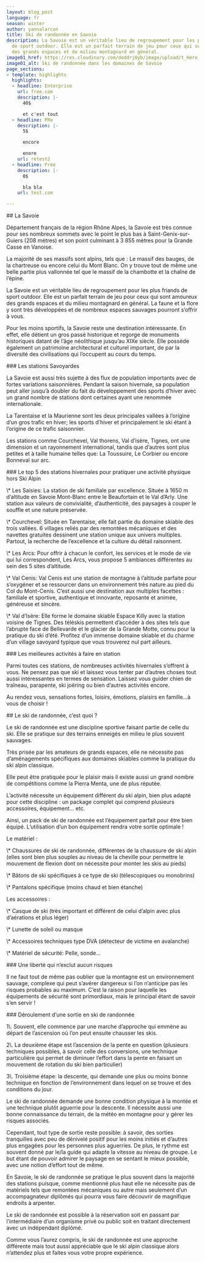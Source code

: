```yaml
---
layout: blog_post
language: fr
season: winter
author: yannalarcon
title: Ski de randonnée en Savoie
description: La Savoie est un véritable lieu de regroupement pour les plus friands
  de sport outdoor. Elle est un parfait terrain de jeu pour ceux qui sont amoureux
  des grands espaces et du milieu montagnard en général.
image01_href: https://res.cloudinary.com/deddrj0yb/image/upload/t_Hero_under_TopNav/v1638883533/website/winter/Randonne-montagne-seul_ahg2x8.jpg
image01_alt: Ski de randonnée dans les domaines de Savoie
page_sections:
- template: highlights
  highlights:
  - headline: Enterprise
    url: free.com
    description: |-
      40$

      et c'est tout
  - headline: PRo
    description: |-
      5$

      encore

      enore
    url: retest2
  - headline: Free
    description: |-
      0$

      bla bla
    url: test.com

---
```

\## La Savoie

Département français de la région Rhône Alpes, la Savoie est très connue pour ses nombreux sommets avec le point le plus bas à Saint-Genix-sur-Guiers (208 mètres) et son point culminant à 3 855 mètres pour la Grande Casse en Vanoise.

La majorité de ses massifs sont alpins, tels que : Le massif des bauges, de la chartreuse ou encore celui du Mont Blanc. On y trouve tout de même une belle partie plus vallonnée tel que le massif de la chambotte et la chaîne de l’épine.

La Savoie est un véritable lieu de regroupement pour les plus friands de sport outdoor. Elle est un parfait terrain de jeu pour ceux qui sont amoureux des grands espaces et du milieu montagnard en général. La faune et la flore y sont très développées et de nombreux espaces sauvages pourront s’offrir à vous.

Pour les moins sportifs, la Savoie reste une destination intéressante. En effet, elle détient un gros passé historique et regorge de monuments historiques datant de l’âge néolithique jusqu’au XIXe siècle. Elle possède également un patrimoine architectural et culturel important, de par la diversité des civilisations qui l’occupent au cours du temps.

\### Les stations Savoyardes

La Savoie est aussi très sujette à des flux de population importants avec de fortes variations saisonnières. Pendant la saison hivernale, sa population peut aller jusqu’à doubler du fait du développement des sports d’hiver avec un grand nombre de stations dont certaines ayant une renommée internationale.

La Tarentaise et la Maurienne sont les deux principales vallées à l’origine d’un gros trafic en hiver; les sports d’hiver et principalement le ski étant à l’origine de ce trafic saisonnier.

Les stations comme Courchevel, Val thorens, Val d’isère, Tignes, ont une dimension et un rayonnement international, tandis que d’autres sont plus petites et à taille humaine telles que: La Toussuire, Le Corbier ou encore Bonneval sur arc.

\### Le top 5 des stations hivernales pour pratiquer une activité physique hors Ski Alpin

\\* Les Saisies: La station de ski familiale par excellence. Située à 1650 m d’altitude en Savoie Mont-Blanc entre le Beaufortain et le Val d’Arly. Une station aux valeurs de convivialité, d’authenticité, des paysages à couper le souffle et une nature préservée.

\\* Courchevel: Située en Tarentaise, elle fait partie du domaine skiable des trois vallées. 6 villages reliés par des remontées mécaniques et des navettes gratuites dessinent une station unique aux univers multiples. Partout, la recherche de l’excellence et la culture du détail raisonnent.

\\* Les Arcs: Pour offrir à chacun le confort, les services et le mode de vie qui lui correspondent, Les Arcs, vous propose 5 ambiances différentes au sein des 5 sites d’altitude.

\\* Val Cenis: Val Cenis est une station de montagne à l’altitude parfaite pour s’oxygéner et se ressourcer dans un environnement très nature au pied du Col du Mont-Cenis. C’est aussi une destination aux multiples facettes : familiale et sportive, authentique et innovante, reposante et animée, généreuse et sincère.

\\* Val d’Isère: Elle forme le domaine skiable Espace Killy avec la station voisine de Tignes. Des téléskis permettent d’accéder à des sites tels que l’abrupte face de Bellevarde et le glacier de la Grande Motte, connu pour la pratique du ski d’été. Profitez d’un immense domaine skiable et du charme d’un village savoyard typique que vous trouverez nul part ailleurs.

\### Les meilleures activités à faire en station

Parmi toutes ces stations, de nombreuses activités hivernales s’offrent à vous. Ne pensez pas que ski et laissez vous tenter par d’autres choses tout aussi intéressantes en termes de sensation. Laissez vous guider chien de traîneau, parapente, ski joëring ou bien d’autres activités encore.  

Au rendez vous, sensations fortes, loisirs, émotions, plaisirs en famille…à vous de choisir !

\## Le ski de randonnée, c’est quoi ?

Le ski de randonnée est une discipline sportive faisant partie de celle du ski. Elle se pratique sur des terrains enneigés en milieu le plus souvent sauvages.  

Très prisée par les amateurs de grands espaces, elle ne nécessite pas d’aménagements spécifiques aux domaines skiables comme la pratique du ski alpin classique.

Elle peut être pratiquée pour le plaisir mais il existe aussi un grand nombre de compétitions comme la Pierra Menta, une de plus réputée.

L’activité nécessite un équipement différent du ski alpin, bien plus adapté pour cette discipline : un package complet qui comprend plusieurs accessoires, équipement… etc.

Ainsi, un pack de ski de randonnée est l’équipement parfait pour être bien équipé. L’utilisation d’un bon équipement rendra votre sortie optimale !

Le matériel :  

\\* Chaussures de ski de randonnée, différentes de la chaussure de ski alpin (elles sont bien plus souples au niveau de la cheville pour permettre le mouvement de flexion dont on nécessite pour monter les skis au pieds)  

\\* Bâtons de ski spécifiques à ce type de ski (télescopiques ou monobrins)  

\\* Pantalons spécifique (moins chaud et bien étanche)  

Les accessoires :  

\\* Casque de ski (très important et différent de celui d’alpin avec plus d’aérations et plus léger)  

\\* Lunette de soleil ou masque  

\\* Accessoires techniques type DVA (détecteur de victime en avalanche)  

\\* Matériel de sécurité: Pelle, sonde…

\### Une liberté qui n’exclut aucun risques

Il ne faut tout de même pas oublier que la montagne est un environnement sauvage, complexe qui peut s’avérer dangereux si l’on n’anticipe pas les risques probables au maximum. C’est la raison pour laquelle les équipements de sécurité sont primordiaux, mais le principal étant de savoir s’en servir !

\### Déroulement d’une sortie en ski de randonnée

1\\. Souvent, elle commence par une marche d’approche qui emmène au départ de l’ascension où l’on peut ensuite chausser les skis.

2\\. La deuxième étape est l’ascension de la pente en question (plusieurs techniques possibles, à savoir celle des conversions, une technique particulière qui permet de diminuer l’effort dans la pente en faisant un mouvement de rotation du ski bien particulier)

3\\. Troisième étape: la descente, qui demande une plus ou moins bonne technique en fonction de l’environnement dans lequel on se trouve et des conditions du jour.  

Le ski de randonnée demande une bonne condition physique à la montée et une technique plutôt aguerrie pour la descente. Il nécessite aussi une bonne connaissance du terrain, de la météo en montagne pour y gérer les risques associés.

Cependant, tout type de sortie reste possible: à savoir, des sorties tranquilles avec peu de dénivelé positif pour les moins initiés et d’autres plus engagées pour les personnes plus aguerries. De plus, le rythme est souvent donné par le/la guide qui adapte la vitesse au niveau de groupe. Le but étant de pouvoir admirer le paysage en se sentant le mieux possible, avec une notion d’effort tout de même.

En Savoie, le ski de randonnée se pratique le plus souvent dans la majorité des stations puisque, comme mentionné plus haut elle ne nécessite pas de matériels tels que remontées mécaniques ou autre mais seulement d’un accompagnateur diplômés qui pourra vous faire découvrir de magnifique endroits à arpenter.

Le ski de randonnée est possible à la réservation soit en passant par l’intermédiaire d’un organisme privé ou public soit en traitant directement avec un indépendant diplômé.

Comme vous l’aurez compris, le ski de randonnée est une approche différente mais tout aussi appréciable que le ski alpin classique alors n’attendez plus et faites vous votre propre expérience.